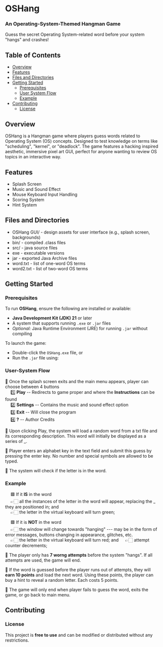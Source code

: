 # OSHang
### An Operating-System-Themed Hangman Game
Guess the secret Operating System-related word before your system "hangs" and crashes!

## Table of Contents
- [Overview](#overview)
- [Features](#features)
- [Files and Directories](#files-and-directories)
- [Getting Started](#getting-started)
  - [Prerequisites](#prerequisites)
  - [User System Flow](#user-system-flow)
  - [Example](#example)
- [Contributing](#contributing)
  - [License](#license)

## Overview
OSHang is a Hangman game where players guess words related to Operating System (OS) concepts. Designed to test knowledge on terms like "scheduling", "kernel", or "deadlock". The game features a hacking inspired aesthetic, immersive pixel art GUI, perfect for anyone wanting to review OS topics in an interactive way.

## Features 
- Splash Screen  
- Music and Sound Effect  
- Mouse Keyboard Input Handling  
- Scoring System  
- Hint System

## Files and Directories
- OSHang GUI/ - design assets for user interface (e.g., splash screen, backgrounds)
- bin/ - compiled .class files
- src/ - java source files
- exe - executable versions
- jar - exported Java Archive files
- word.txt - list of one-word OS terms
- word2.txt - list of two-word OS terms 

## Getting Started

### Prerequisites

To run **OSHang**, ensure the following are installed or available:

- **Java Development Kit (JDK) 21** or later  
- A system that supports running `.exe` or `.jar` files  
- *Optional:* Java Runtime Environment (JRE) for running `.jar` without compiling

To launch the game:

- Double-click the `OSHang.exe` file, or  
- Run the `.jar` file using:

### User-System Flow
🎯 Once the splash screen exits and the main menu appears, player can choose between 4 buttons  
  &emsp; 1️⃣ **Play** -- Redirects to game proper and where the **Instructions** can be found  
  &emsp; 2️⃣ **Settings** -- Contains the music and sound effect option  
  &emsp; 3️⃣ **Exit** -- Will close the program  
  &emsp; 4️⃣ **?** -- Author Credits  
    
🎯 Upon clicking Play, the system will load a random word from a txt file and its corresponding description. This word will initially be displayed as a series of _.
  
🎯 Player enters an alphabet key in the text field and submit this guess by pressing the enter key. No number and special symbols are allowed to be typed.  
  
🎯 The system will check if the letter is in the word.

### Example
  &emsp; 🟩 If it **IS** in the word  
  &emsp; 👉🏻 all the instances of the letter in the word will appear, replacing the _ they are positioned in; and   
  &emsp; 👉🏻 the letter in the virtual keyboard will turn green;     
  
  &emsp; 🟩 If it is **NOT** in the word  
  &emsp; 👉🏻 the window will change towards "hanging" --- may be in the form of error messages, buttons changing in appearance, glitches, etc.  
  &emsp; 👉🏻 the letter in the virtual keyboard will turn red; and
  &emsp; 👉🏻 attempt counter decrements;  
    
🎯 The player only has **7 worng attempts** before the system "hangs". If all attempts are used, the game will end.  
  
🎯 If the word is guessed before the player runs out of attempts, they will **earn 10 points** and load the next word. Using these points, the player can buy a hint to reveal a random letter. Each costs 5 points.
  
🎯 The game will only end when player fails to guess the word, exits the game, or go back to main menu.

## Contributing
 
### License
This project is **free to use** and can be modified or distributed without any restrictions.



